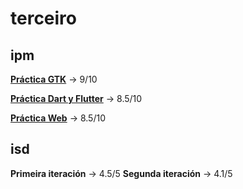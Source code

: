 # terceiro
## ipm
**[Práctica GTK](ipm/ipm-2425-p_escritorio-ac-dc)** -> 9/10

**[Práctica Dart y Flutter](ipm/ipm-24-25-pr-ctica-2-ac-dc)** -> 8.5/10

**[Práctica Web](ipm/ipm-24-25-practica-3-web-ac-dc-1)** -> 8.5/10

## isd
**Primeira iteración** -> 4.5/5
**Segunda iteración** -> 4.1/5
